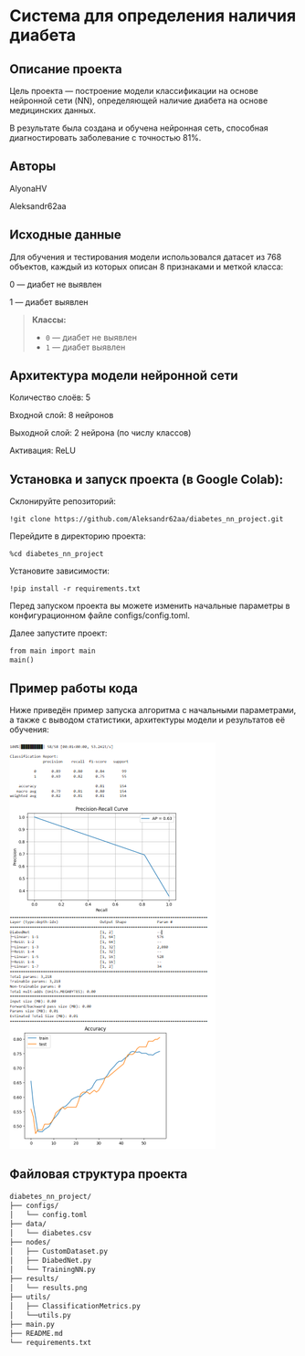 # Система для определения наличия диабета

## Описание проекта
Цель проекта — построение модели классификации на основе нейронной сети (NN), определяющей наличие диабета на основе медицинских данных.

В результате была создана и обучена нейронная сеть, способная диагностировать заболевание с точностью 81%.

## Авторы
AlyonaHV

Aleksandr62aa

## Исходные данные
Для обучения и тестирования модели использовался датасет из 768 объектов, каждый из которых описан 8 признаками и меткой класса:

0 — диабет не выявлен

1 — диабет выявлен

> **Классы:**
> - `0` — диабет не выявлен  
> - `1` — диабет выявлен



## Архитектура модели нейронной сети
Количество слоёв: 5

Входной слой: 8 нейронов

Выходной слой: 2 нейрона (по числу классов)

Активация: ReLU

## Установка и запуск проекта (в Google Colab):
Склонируйте репозиторий:
```
!git clone https://github.com/Aleksandr62aa/diabetes_nn_project.git
```
Перейдите в директорию проекта:
```
%cd diabetes_nn_project
```
Установите зависимости:
```
!pip install -r requirements.txt
```
Перед запуском проекта вы можете изменить начальные параметры в конфигурационном файле configs/config.toml.

Далее запустите проект:
```
from main import main
main()
```
## Пример работы кода
Ниже приведён пример запуска алгоритма с начальными параметрами, а также с выводом статистики, архитектуры модели и результатов её обучения:

![1](https://github.com/Aleksandr62aa/diabetes_nn_project/blob/main/results/results_1.png)

## Файловая структура проекта
```
diabetes_nn_project/
├── configs/
│   └── config.toml
├── data/
│   └── diabetes.csv
├── nodes/
│   ├── CustomDataset.py
│   ├── DiabedNet.py
│   └── TrainingNN.py
├── results/
│   └── results.png
├── utils/
│   ├── ClassificationMetrics.py
│   └──utils.py
├── main.py
├── README.md
└── requirements.txt
```
